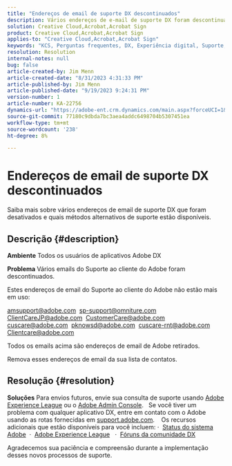```yaml
---
title: "Endereços de email de suporte DX descontinuados"
description: Vários endereços de e-mail de suporte DX foram descontinuados e métodos alternativos de suporte estão disponíveis.
solution: Creative Cloud,Acrobat,Acrobat Sign
product: Creative Cloud,Acrobat,Acrobat Sign
applies-to: "Creative Cloud,Acrobat,Acrobat Sign"
keywords: "KCS, Perguntas frequentes, DX, Experiência digital, Suporte, endereços de email, descontinuado, Adobe Creative Cloud, Adobe Acrobat, Adobe Acrobat Sign"
resolution: Resolution
internal-notes: null
bug: false
article-created-by: Jim Menn
article-created-date: "8/31/2023 4:31:33 PM"
article-published-by: Jim Menn
article-published-date: "9/19/2023 9:24:31 PM"
version-number: 1
article-number: KA-22756
dynamics-url: "https://adobe-ent.crm.dynamics.com/main.aspx?forceUCI=1&pagetype=entityrecord&etn=knowledgearticle&id=885cf7d2-1b48-ee11-be6d-6045bd006268"
source-git-commit: 77180c9dbda7bc3aea4addc6498704b5307451ea
workflow-type: tm+mt
source-wordcount: '238'
ht-degree: 8%

---
```


# Endereços de email de suporte DX descontinuados


Saiba mais sobre vários endereços de email de suporte DX que foram desativados e quais métodos alternativos de suporte estão disponíveis.

## Descrição {#description}


<b>Ambiente</b>
Todos os usuários de aplicativos Adobe DX

<b>Problema</b>
Vários emails do Suporte ao cliente do Adobe foram descontinuados.

Estes endereços de email do Suporte ao cliente do Adobe não estão mais em uso:

[amsupport@adobe.com](mailto:amsupport@adobe.com) 
[sp-support@omniture.com](mailto:sp-support@omniture.com) 
[ClientCareJP@adobe.com](mailto:ClientCareJP@adobe.com) 
[CustomerCare@adobe.com](mailto:CustomerCare@adobe.com) 
[cuscare@adobe.com](mailto:cuscare@adobe.com) 
[pknowsd@adobe.com](mailto:pknowsd@adobe.com) 
[cuscare-rnt@adobe.com](mailto:cuscare-rnt@adobe.com) 
[Clientcare@adobe.com](mailto:Clientcare@adobe.com)

Todos os emails acima são endereços de email de Adobe retirados.

Remova esses endereços de email da sua lista de contatos.




## Resolução {#resolution}


<b>Soluções</b>
Para envios futuros, envie sua consulta de suporte usando [Adobe Experience League](https://experienceleague.adobe.com/?support-solution=General&amp;amp;support-tab=home#support "https://experienceleague.adobe.com/?support-solution=General&amp;amp;support-tab=home#support") ou o [Adobe Admin Console](https://docs.adobe.com/content/help/en/customer-one/using/home.html "https://docs.adobe.com/content/help/en/customer-one/using/home.html").
 
Se você tiver um problema com qualquer aplicativo DX, entre em contato com o Adobe usando as rotas fornecidas em [support.adobe.com](http://support.adobe.com/ "http://support.adobe.com/").
  
Os recursos adicionais que estão disponíveis para você incluem: ·  [Status do sistema Adobe](https://status.adobe.com/pt-BR "https://status.adobe.com/pt-BR") 
·  [Adobe Experience League](https://experienceleague.adobe.com/?support-solution=General&amp;lang=pt-BR#support "https://experienceleague.adobe.com/?support-solution=General&amp;lang=pt-BR#support")  
·  [Fóruns da comunidade DX](https://experienceleaguecommunities.adobe.com/?profile.language=pt "https://experienceleaguecommunities.adobe.com/?profile.language=pt")

Agradecemos sua paciência e compreensão durante a implementação desses novos processos de suporte.
